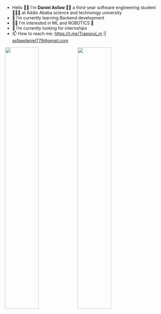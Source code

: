 
-  Hello 👋🏿 I'm <strong> Daniel Asfaw </strong> 👨🏿 a third-year software engineering student 👨🏿‍💻 at Addis Ababa science and technology university </br>
- 🌱 I’m currently learning Backend development </br>
- 🤌🏿 I'm interested in ML and ROBOTICS 🤖
- 🤔 I’m currently looking for internships </br>
- 📫 How to reach me: https://t.me/Trapsoul_m || asfawdaniel779@gmail.com </br>

<img align="left" width="47%" src="https://github-readme-stats.vercel.app/api?username=ETdan&show_icons=true&theme=radical">
<img align="left" width="47%" src="https://github-readme-stats.vercel.app/api/top-langs/?username=anuraghazra&layout=compact">

<div style="width:100%; height:13px; outline:none; clear=both;">
</div>
<i src="https://img.shields.io/badge/c++-%2300599C.svg?style=for-the-badge&logo=c%2B%2B&logoColor=white">
<i src="https://img.shields.io/badge/javascript-%23323330.svg?style=for-the-badge&logo=javascript&logoColor=%23F7DF1E"></i>
<i src="https://img.shields.io/badge/php-%23777BB4.svg?style=for-the-badge&logo=php&logoColor=white"></i>
<i src="https://img.shields.io/badge/java-%23ED8B00.svg?style=for-the-badge&logo=openjdk&logoColor=white"></i>
<i src="https://img.shields.io/badge/html5-%23E34F26.svg?style=for-the-badge&logo=html5&logoColor=white"></i>
<i src="https://img.shields.io/badge/css3-%231572B6.svg?style=for-the-badge&logo=css3&logoColor=white"></i>
<i src="https://img.shields.io/badge/node.js-6DA55F?style=for-the-badge&logo=node.js&logoColor=white"></i>
<!-- </div> -->

